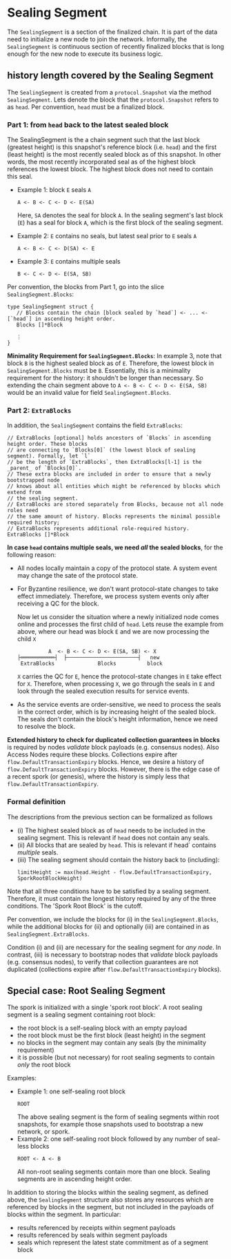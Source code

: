 # Sealing Segment

The `SealingSegment` is a section of the finalized chain. It is part of the data need to
initialize a new node to join the network. Informally, the `SealingSegment` is continuous section
of recently finalized blocks that is long enough for the new node to execute its business logic.   

## history length covered by the Sealing Segment 

The `SealingSegment` is created from a `protocol.Snapshot` via the method `SealingSegment`.
Lets denote the block that the `protocol.Snapshot` refers to as `head`. Per convention, 
`head` must be a finalized block. 

### Part 1: from `head` back to the latest sealed block 

The SealingSegment is the a chain segment such that the last block (greatest height)
is this snapshot's reference block (i.e. `head`) and the first (least height) is the most
recently sealed block as of this snapshot.
In other words, the most recently incorporated seal as of the highest block
references the lowest block. The highest block does not need to contain this seal.
* Example 1: block `E` seals `A`
  ```
  A <- B <- C <- D <- E(SA)
  ```
  Here, `SA` denotes the seal for block `A`.
  In the sealing segment's last block (`E`) has a seal for block `A`, which is the first block of the sealing segment.

* Example 2: `E` contains no seals, but latest seal prior to `E` seals `A`
  ```
  A <- B <- C <- D(SA) <- E
  ```
* Example 3: `E` contains multiple seals
  ```
  B <- C <- D <- E(SA, SB)
  ```

Per convention, the blocks from Part 1, go into the slice `SealingSegment.Blocks`:
```golang
type SealingSegment struct {
   // Blocks contain the chain [block sealed by `head`] <- ... <- [`head`] in ascending height order.
   Blocks []*Block

   ⋮
}	
```

**Minimality Requirement for `SealingSegment.Blocks`**: 
In example 3, note that block `B` is the highest sealed block as of `E`. Therefore, the
lowest block in `SealingSegment.Blocks` must be `B`. Essentially, this is a minimality
requirement for the history: it shouldn't be longer than necessary. So
extending the chain segment above to `A <- B <- C <- D <- E(SA, SB)` would
be an invalid value for field `SealingSegment.Blocks`.

### Part 2: `ExtraBlocks`

In addition, the `SealingSegment` contains the field `ExtraBlocks`:

```golang
// ExtraBlocks [optional] holds ancestors of `Blocks` in ascending height order. These blocks
// are connecting to `Blocks[0]` (the lowest block of sealing segment). Formally, let `l`
// be the length of `ExtraBlocks`, then ExtraBlocks[l-1] is the _parent_ of `Blocks[0]`.
// These extra blocks are included in order to ensure that a newly bootstrapped node
// knows about all entities which might be referenced by blocks which extend from
// the sealing segment.
// ExtraBlocks are stored separately from Blocks, because not all node roles need
// the same amount of history. Blocks represents the minimal possible required history;
// ExtraBlocks represents additional role-required history.
ExtraBlocks []*Block
```

**In case `head` contains multiple seals, we need _all_ the sealed blocks**, for the following reason:
* All nodes locally maintain a copy of the protocol state. A system event may change the sate of the protocol state. 
* For Byzantine resilience, we don't want protocol-state changes to take effect immediately. Therefore, we process
  system events only after receiving a QC for the block.
  
  Now let us consider the situation where a newly initialized node comes online and processes the first child of `head`.
  Lets reuse the example from above, where our head was block `E` and we are now processing the child `X`
  ```
            A  <- B <- C <- D <- E(SA, SB) <- X
  ├═══════════┤  ├───────────────────────┤   new
   ExtraBlocks              Blocks          block
  ```
  `X` carries the QC for `E`, hence the protocol-state changes in `E` take effect for `X`. Therefore, when processing `X`,
  we go through the seals in `E` and look through the sealed execution results for service events. 
* As the service events are order-sensitive, we need to process the seals in the correct order, which is by increasing height
  of the sealed block. The seals don't contain the block's height information, hence we need to resolve the block. 

**Extended history to check for duplicated collection guarantees in blocks** is required by nodes _validate_ block
payloads (e.g. consensus nodes). Also Access Nodes require these blocks. Collections expire after `flow.DefaultTransactionExpiry` blocks.
Hence, we desire a history of `flow.DefaultTransactionExpiry` blocks. However, there is the edge case of a recent spork (or genesis),
where the history is simply less that `flow.DefaultTransactionExpiry`. 

### Formal definition

The descriptions from the previous section can be formalized as follows

* (i) The highest sealed block as of `head` needs to be included in the sealing segment.
  This is relevant if `head` does not contain any seals.
* (ii) All blocks that are sealed by `head`. This is relevant if head` contains _multiple_ seals.
* (iii) The sealing segment should contain the history back to (including):
  ```
  limitHeight := max(head.Height - flow.DefaultTransactionExpiry, SporkRootBlockHeight)
  ```
Note that all three conditions have to be satisfied by a sealing segment. Therefore, it must contain the longest history
required by any of the three conditions. The 'Spork Root Block' is the cutoff. 

Per convention, we include the blocks for (i) in the `SealingSegment.Blocks`, while the
additional blocks for (ii) and optionally (iii) are contained in as `SealingSegment.ExtraBlocks`.


Condition (i) and (ii) are necessary for the sealing segment for _any node_. In contrast, (iii) is
necessary to bootstrap nodes that _validate_ block payloads (e.g. consensus nodes), to verify that
collection guarantees are not duplicated (collections expire after `flow.DefaultTransactionExpiry` blocks).

## Special case: Root Sealing Segment

The spork is initialized with a single 'spork root block'. A root sealing segment is a sealing segment containing root block:
* the root block is a self-sealing block with an empty payload
* the root block must be the first block (least height) in the segment
* no blocks in the segment may contain any seals (by the minimality requirement)
* it is possible (but not necessary) for root sealing segments to contain _only_ the root block

Examples:
* Example 1: one self-sealing root block
  ```
  ROOT
  ```
  The above sealing segment is the form of sealing segments within root snapshots,
  for example those snapshots used to bootstrap a new network, or spork.
* Example 2: one self-sealing root block followed by any number of seal-less blocks
  ```
  ROOT <- A <- B
  ```
  All non-root sealing segments contain more than one block.
  Sealing segments are in ascending height order.

In addition to storing the blocks within the sealing segment, as defined above,
the `SealingSegment` structure also stores any resources which are referenced
by blocks in the segment, but not included in the payloads of blocks within
the segment. In particular:
* results referenced by receipts within segment payloads
* results referenced by seals within segment payloads
* seals which represent the latest state commitment as of a segment block
